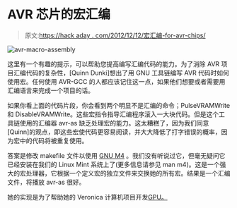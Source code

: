 # AVR 芯片的宏汇编

> 原文:[https://hack aday . com/2012/12/12/宏汇编-for-avr-chips/](https://hackaday.com/2012/12/12/macro-assembly-for-avr-chips/)

![avr-macro-assembly](../Images/514882fddf41515780edca8ab7ed6590.png)

这里有一个有趣的提示，可以帮助您提高编写汇编代码的能力。为了消除 AVR 项目汇编代码的复杂性，[Quinn Dunki]想出了用 GNU 工具链编写 AVR 代码时如何使用宏。任何使用 AVR-GCC 的人都应该记住这一点，如果他们想要或者需要用汇编语言来完成一个项目的话。

如果你看上面的代码片段，你会看到两个明显不是汇编的命令；PulseVRAMWrite 和 DisableVRAMWrite。这些宏指令指导汇编程序滚入一大块代码。但是这个工具链使用的汇编器 avr-as 缺乏处理宏的能力。这太糟糕了，因为我们同意[Quinn]的观点，即这些宏使代码更容易阅读，并大大降低了打字错误的概率，因为宏中的代码将被重复使用。

答案是修改 makefile 文件以使用 [GNU M4](http://www.gnu.org/software/m4/) 。我们没有听说过它，但毫无疑问它已经安装在我们的 Linux Mint 系统上了(更多信息请参见 man m4)。这是一个强大的宏处理器，它根据一个定义宏的独立文件来交换她的所有宏。结果是一个汇编文件，将播放 avr-as 很好。

她的实现是为了帮助她的 Veronica 计算机项目开发[GPU。](http://hackaday.com/2012/04/10/veronica-gets-vram-and-its-own-boot-logo/)